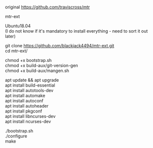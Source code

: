 original https://github.com/traviscross/mtr

mtr-ext

Ubuntu18.04  
(I do not know if it's mandatory to install everything - need to sort it out later)  

git clone https://github.com/blackjack4494/mtr-ext.git  
cd mtr-ext/  

chmod +x bootstrap.sh  
chmod +x build-aux/git-version-gen  
chmod +x build-aux/mangen.sh  

apt update && apt upgrade  
apt install build-essential  
apt install autotools-dev  
apt install automake  
apt install autoconf  
apt install autoheader  
apt install pkgconf  
apt install libncurses-dev  
apt install ncurses-dev  

./bootstrap.sh  
./configure  
make  

